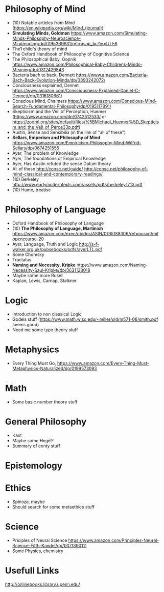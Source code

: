 # Philosophy of Mind
- (10) Notable articles from Mind (https://en.wikipedia.org/wiki/Mind_(journal))
- **Simulating Minds, Goldman** https://www.amazon.com/Simulating-Minds-Philosophy-Neuroscience-Mindreading/dp/0195369831/ref=asap_bc?ie=UTF8
- The1 child's theory of mind
- The Oxford Handbook of Philosophy of Cognitive Science
- The Philosophical Baby, Gopnik https://www.amazon.com/Philosophical-Baby-Childrens-Minds-Meaning/dp/0312429843
- Bacteria bach to back, Dennett https://www.amazon.com/Bacteria-Bach-Back-Evolution-Minds/dp/0393242072/
- Conciousness explained, Dennet https://www.amazon.com/Consciousness-Explained-Daniel-C-Dennett/dp/0316180661/
- Conscious Mind, Chalmers https://www.amazon.com/Conscious-Mind-Search-Fundamental-Philosophy/dp/0195117891/
- Skepticism and the Veil of Perception, Huemer (https://www.amazon.com/dp/0742512533/ or https://zodml.org/sites/default/files/%5BMichael_Huemer%5D_Skepticism_and_the_Veil_of_Perce33p.pdf)
- Austin, Sense and Sensibilia (in the link of "all of these")
- **Sellars, Emperism and Philosophy of Mind** https://www.amazon.com/Empiricism-Philosophy-Mind-Wilfrid-Sellars/dp/0674251555
- Ayer, The problem of Knowledge
- Ayer, The foundations of Empirical Knowledge
- Ayer, Has Austin refuted the sense Datum theory
- All of these http://consc.net/guide/ http://consc.net/philosophy-of-mind-classical-and-contemporary-readings/
- (10) Berkeley http://www.earlymoderntexts.com/assets/pdfs/berkeley1713.pdf
- (10) Hume, treatise

# Philosophy of Language
- Oxford Handbook of Philosophy of Language
- (10) **The Philosophy of Language, Martinich** https://www.amazon.com/exec/obidos/ASIN/0195188306/ref=nosim/mitopencourse-20
- Ayer, Language, Truth and Logic http://s-f-walker.org.uk/pubsebooks/pdfs/ayerLTL.pdf
- Some Chomsky
- Tractatus
- **Naming and Necessity, Kripke** https://www.amazon.com/Naming-Necessity-Saul-Kripke/dp/0631128018
- Maybe some more Rusell
- Kaplan, Lewis, Carnap, Stalkner

# Logic
- Introduction to non classical Logic
- Godels stuff (https://www.math.wisc.edu/~miller/old/m571-08/smith.pdf seems good)
- Need me some type theory stuff

# Metaphysics
- Every Thing Must Go, https://www.amazon.com/Every-Thing-Must-Metaphysics-Naturalized/dp/0199573093

# Math
- Some basic number theory stuff

# General Philosophy
- Kant
- Maybe some Hegel?
- Summary of conty stuff

# Epistemology

# Ethics
- Spinoza, maybe
- Should search for some metaethics stuff

# Science 
- Priciples of Neural Science https://www.amazon.com/Principles-Neural-Science-Fifth-Kandel/dp/0071390111
- Some Physics, chemistry

# Usefull Links
http://onlinebooks.library.upenn.edu/
